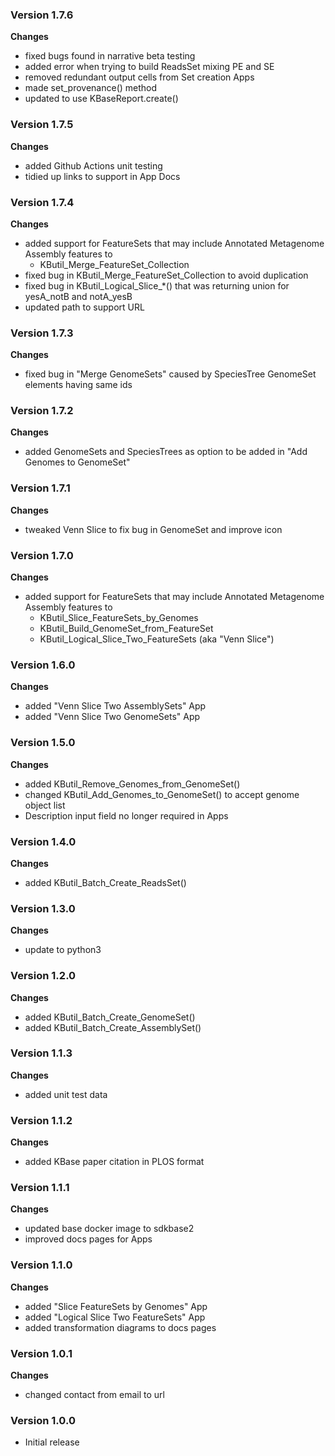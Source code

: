 ### Version 1.7.6
__Changes__
- fixed bugs found in narrative beta testing
- added error when trying to build ReadsSet mixing PE and SE
- removed redundant output cells from Set creation Apps
- made set_provenance() method
- updated to use KBaseReport.create()

### Version 1.7.5
__Changes__
- added Github Actions unit testing
- tidied up links to support in App Docs

### Version 1.7.4
__Changes__
- added support for FeatureSets that may include Annotated Metagenome Assembly features to
  * KButil_Merge_FeatureSet_Collection
- fixed bug in KButil_Merge_FeatureSet_Collection to avoid duplication
- fixed bug in KButil_Logical_Slice_*() that was returning union for yesA_notB and notA_yesB
- updated path to support URL

### Version 1.7.3
__Changes__
- fixed bug in "Merge GenomeSets" caused by SpeciesTree GenomeSet elements having same ids

### Version 1.7.2
__Changes__
- added GenomeSets and SpeciesTrees as option to be added in "Add Genomes to GenomeSet"

### Version 1.7.1
__Changes__
- tweaked Venn Slice to fix bug in GenomeSet and improve icon

### Version 1.7.0
__Changes__
- added support for FeatureSets that may include Annotated Metagenome Assembly features to
  * KButil_Slice_FeatureSets_by_Genomes
  * KButil_Build_GenomeSet_from_FeatureSet
  * KButil_Logical_Slice_Two_FeatureSets (aka "Venn Slice")

### Version 1.6.0
__Changes__
- added "Venn Slice Two AssemblySets" App
- added "Venn Slice Two GenomeSets" App

### Version 1.5.0
__Changes__
- added KButil_Remove_Genomes_from_GenomeSet()
- changed KButil_Add_Genomes_to_GenomeSet() to accept genome object list
- Description input field no longer required in Apps

### Version 1.4.0
__Changes__
- added KButil_Batch_Create_ReadsSet()

### Version 1.3.0
__Changes__
- update to python3

### Version 1.2.0
__Changes__
- added KButil_Batch_Create_GenomeSet()
- added KButil_Batch_Create_AssemblySet()

### Version 1.1.3
__Changes__
- added unit test data

### Version 1.1.2
__Changes__
- added KBase paper citation in PLOS format 

### Version 1.1.1
__Changes__
- updated base docker image to sdkbase2
- improved docs pages for Apps

### Version 1.1.0
__Changes__
- added "Slice FeatureSets by Genomes" App
- added "Logical Slice Two FeatureSets" App
- added transformation diagrams to docs pages

### Version 1.0.1
__Changes__
- changed contact from email to url

### Version 1.0.0
- Initial release
